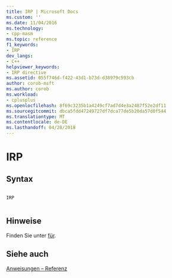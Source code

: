 ```yaml
---
title: IRP | Microsoft Docs
ms.custom: ''
ms.date: 11/04/2016
ms.technology:
- cpp-masm
ms.topic: reference
f1_keywords:
- IRP
dev_langs:
- C++
helpviewer_keywords:
- IRP directive
ms.assetid: 055f746d-f422-43d1-b73d-d38979c593cb
author: corob-msft
ms.author: corob
ms.workload:
- cplusplus
ms.openlocfilehash: 8f69c3235b1a4249cf7ad7d4e3a2487f52e2df11
ms.sourcegitcommit: dbca5fdd47249727df7dca77de5b20da57d0f544
ms.translationtype: MT
ms.contentlocale: de-DE
ms.lasthandoff: 04/28/2018
---
```

# <a name="irp"></a>IRP
## <a name="syntax"></a>Syntax  
  
```  
  
IRP  
  
```  
  
## <a name="remarks"></a>Hinweise  
 Finden Sie unter [für](../../assembler/masm/for-masm.md).  
  
## <a name="see-also"></a>Siehe auch  
 [Anweisungen – Referenz](../../assembler/masm/directives-reference.md)